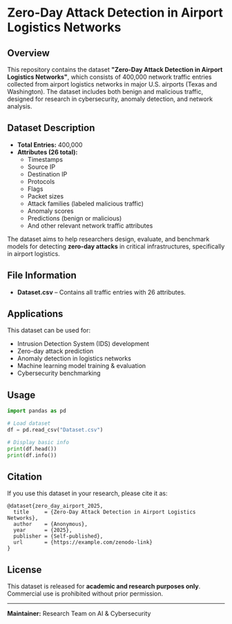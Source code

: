 # Zero-Day Attack Detection in Airport Logistics Networks

## Overview
This repository contains the dataset **"Zero-Day Attack Detection in Airport Logistics Networks"**, which consists of 400,000 network traffic entries collected from airport logistics networks in major U.S. airports (Texas and Washington). The dataset includes both benign and malicious traffic, designed for research in cybersecurity, anomaly detection, and network analysis.

## Dataset Description
- **Total Entries:** 400,000
- **Attributes (26 total):**
  - Timestamps
  - Source IP
  - Destination IP
  - Protocols
  - Flags
  - Packet sizes
  - Attack families (labeled malicious traffic)
  - Anomaly scores
  - Predictions (benign or malicious)
  - And other relevant network traffic attributes

The dataset aims to help researchers design, evaluate, and benchmark models for detecting **zero-day attacks** in critical infrastructures, specifically in airport logistics.

## File Information
- **Dataset.csv** – Contains all traffic entries with 26 attributes.

## Applications
This dataset can be used for:
- Intrusion Detection System (IDS) development
- Zero-day attack prediction
- Anomaly detection in logistics networks
- Machine learning model training & evaluation
- Cybersecurity benchmarking

## Usage
```python
import pandas as pd

# Load dataset
df = pd.read_csv("Dataset.csv")

# Display basic info
print(df.head())
print(df.info())
```

## Citation
If you use this dataset in your research, please cite it as:

```
@dataset{zero_day_airport_2025,
  title     = {Zero-Day Attack Detection in Airport Logistics Networks},
  author    = {Anonymous},
  year      = {2025},
  publisher = {Self-published},
  url       = {https://example.com/zenodo-link}
}
```

## License
This dataset is released for **academic and research purposes only**. Commercial use is prohibited without prior permission.

---
**Maintainer:** Research Team on AI & Cybersecurity

